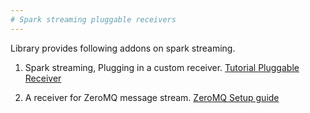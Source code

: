 ```yaml
---
# Spark streaming pluggable receivers
---
```


Library provides following addons on spark streaming.

1. Spark streaming, Plugging in a custom receiver. [Tutorial Pluggable Receiver](https://github.com/rohit-tingendab/spark-pluggable-stream/blob/master/docs/plugin-custom-receiver.md)

2. A receiver for ZeroMQ message stream. [ZeroMQ Setup guide](https://github.com/rohit-tingendab/spark-pluggable-stream/blob/master/docs/zeromq-setup-guide.md)
